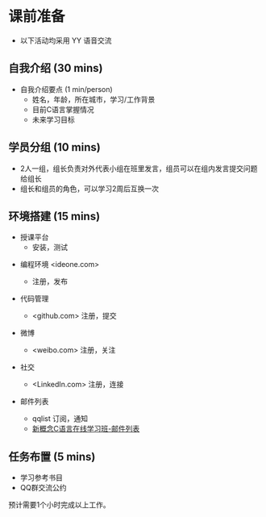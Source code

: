 # 课前准备

* 以下活动均采用 YY 语音交流

## 自我介绍 (30 mins)

* 自我介绍要点 (1 min/person)
	- 姓名，年龄，所在城市，学习/工作背景
	- 目前C语言掌握情况
	- 未来学习目标
	

## 学员分组 (10 mins)
* 2人一组，组长负责对外代表小组在班里发言，组员可以在组内发言提交问题给组长
* 组长和组员的角色，可以学习2周后互换一次

## 环境搭建 (15 mins)
* 授课平台
	- 安装，测试
<TeamViewer>

* 编程环境 <ideone.com> 
	- 注册，发布

* 代码管理 
	- <github.com> 注册，提交

* 微博
	- <weibo.com> 注册，关注

* 社交
	- <LinkedIn.com> 注册，连接

* 邮件列表
	- qqlist 订阅，通知
	- [新概念C语言在线学习班-邮件列表](http://list.qq.com/cgi-bin/qf_invite?id=b68932ed4e953f875c5881b28c5fe117556db52cc97ca23d)


## 任务布置 (5 mins)
* 学习参考书目
* QQ群交流公约

预计需要1个小时完成以上工作。
